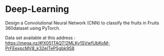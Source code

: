 # Deep-Learning
Design a Convolutional Neural Network (CNN) to classify the fruits in Fruits 360dataset using PyTorch.

Data set available at this address : https://mega.nz/#!X051TAQT!2MLKy1SVwfUbKoM-PrFEexpcMV8_k32eITePSgbk9S8
